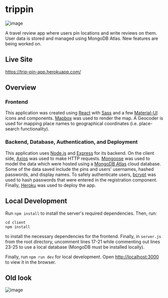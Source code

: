 # trippin

![image](https://user-images.githubusercontent.com/57158526/220278419-65139de1-d617-481f-91af-f799f55ac88b.png)


A travel review app where users pin locations and write reviews on them. User data is stored and managed using MongoDB Atlas. New features are being worked on.

## Live Site
https://trip-pin-app.herokuapp.com/

## Overview

### Frontend
This application was created using [React](https://reactjs.org/) with [Sass](https://sass-lang.com/) and a few [Material-UI](https://material-ui.com/) icons and components. [Mapbox](https://www.mapbox.com/) was used to render the map. A Geocoder is used for mapping place names to geographical coordinates (i.e. place-search functionality).

### Backend, Database, Authentication, and Deployment
This application uses [Node.js](https://nodejs.org/en/) and [Express](https://expressjs.com/) for its backend. On the client side, [Axios](https://axios-http.com/docs/intro) was used to make HTTP requests.
[Mongoose](https://mongoosejs.com/) was used to model the data which were hosted using a [MongoDB Atlas](https://www.mongodb.com/cloud/atlas) cloud database. Some of the data saved include the pins and users' usernames, hashed passwords, and display names.
To safely authenticate users, [bcrypt](https://www.npmjs.com/package/bcrypt) was used to hash passwords that were entered in the registration component.
Finally, [Heroku](https://www.heroku.com/) was used to deploy the app.

## Local Development

Run `npm install` to install the server's required dependencies. Then, run:
```
cd client
npm install
```
to install the necessary dependencies for the frontend. Finally, in `server.js` from the root directory, uncomment lines 17-21 while commenting out lines 23-25 to use a local database (MongoDB must be installed locally).

Finally, run `npm run dev` for local development. Open [http://localhost:3000](http://localhost:3000) to view it in the browser. 

## Old look

![image](https://user-images.githubusercontent.com/57158526/220281658-2fc8b87d-d7b3-436e-b6f9-5c5b323ba1dc.png)
